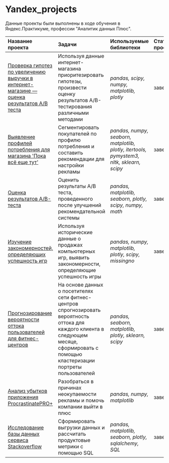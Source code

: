 # Yandex_projects

Данные проекты были выполнены в ходе обучения в Яндекс.Практикуме, профессии "Аналитик данных Плюс".

| Название проекта | Задачи | Используемые библиотеки | Статус проекта |
| :---------------------- | :---------------------- | :---------------------- | :---------------------- |
| [Проверка гипотез по увеличению выручки в интернет-магазине — оценка результатов A/B теста](Testing_hypotheses_for_increasing_revenue_in_an_online_store_evaluating_the_results_of_an_A_B_test) | Используя данные интернет-магазина приоритезировать гипотезы, произвести оценку результатов A/B-тестирования различными методами| *pandas, scipy, numpy, matplotlib, plotly* | завершен |
| [Выявление профилей потребления для магазина 'Пока всё еще тут'](Identifying_user_profiles) | Сегментировать покупателей по профилю потребления и составить рекомендации для настройки рекламы| *pandas, numpy, seaborn, matplotlib, plotly, itertools, pymystem3, nltk, sklearn, scipy* | завершен |
| [Оценка результатов A/B-теста](Analyze_A_B_test_results) | Оценить результаты A/B теста, проведенного после улучшений рекомендательной системы| *pandas, matplotlib, seaborn, plotly, scipy, numpy, math* |  завершен |
| [Изучение закономерностей, определяющих успешность игр](Studying_the_patterns_that_determine_the_success_of_games) | Используя исторические данные о продажах компьютерных игр, выявить закономерности, определяющие успешность игры| *pandas, numpy, matplotlib, plotly, scipy, missingno* |  завершен |
| [Прогнозирование вероятности оттока пользователей для фитнес-центров](Predicting_the_likelihood_of_user_churn_for_fitness_centres) | На основе данных о посетителях сети фитнес-центров спрогнозировать вероятность оттока для каждого клиента в следующем месяце, сформировать с помощью кластеризации портреты пользователей| *pandas, seaborn, matplotlib, plotly, sklearn, scipy* | завершен |
| [Анализ убытков приложения ProcrastinatePRO+](ProcrastinatePRO+_app_loss_analysis) | Разобраться в причинах неокупаемости рекламы и помочь компании выйти в плюс| *pandas, numpy, matplotlib* | завершен |
| [Исследование базы данных сервиса Stackoverflow](Exploring_the_Stackoverflow_database) | Сформировать выгрузки данных и рассчитать продуктовые метрики с помощью SQL| *pandas, matplotlib, seaborn, plotly, sqlalchemy, SQL* | завершен |

